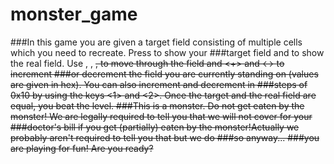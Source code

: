 # monster_game
###In this game you are given a target field consisting of multiple cells which you need to recreate. Press <t> to show your ###target field and <r> to show the real field. Use <w>, <a>, <s>, <d> to move through the field and <+> and <-> to increment ###or decrement the field you are currently standing on (values are given in hex). You can also increment and decrement in ###steps of 0x10 by using the keys <1> and <2>. Once the target and the real field are equal, you beat the level. 
###This is a monster. Do not get eaten by the monster! We are legally required to tell you that we will not cover for your ###doctor's bill if you get (partially) eaten by the monster!Actually we probably aren't required to tell you that but we do ###so anyway...
###you are playing for fun! Are you ready?
